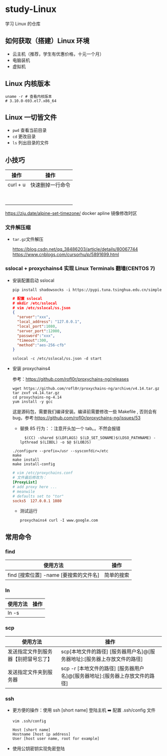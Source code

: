 # study-Linux
学习 Linux 的仓库

## 如何获取（搭建）Linux 环境

- 云主机（推荐，学生有优惠价格，十元一个月）
- 电脑装机
- 虚拟机

## Linux 内核版本

```shell
uname -r # 查看内核版本
# 3.10.0-693.el7.x86_64
```

## Linux 一切皆文件

- `pwd` 查看当前目录
-  `cd` 更改目录 
- `ls` 列出目录的文件

## 小技巧

| 操作     | 操作             |
| -------- | ---------------- |
| curl + u | 快速删掉一行命令 |
|          |                  |
|          |                  |
|          |                  |
|          |                  |
|          |                  |
|          |                  |
|          |                  |
|          |                  |

https://zju.date/alpine-set-timezone/ docker apline 镜像修改时区

### 文件解压缩

- `tar.gz`文件解压

  https://blog.csdn.net/qq_38486203/article/details/80067744
  https://www.cnblogs.com/cursorhu/p/5891699.html

### sslocal + proxychains4 实现 Linux Terminals 翻墙(CENTOS 7)

- 安装配置启动 sslocal

  ```shell
  pip install shadowsocks -i https://pypi.tuna.tsinghua.edu.cn/simple
  ```

  ```json
  # 配置 sslocal
  # mkdir /etc/sslocal
  # vim /etc/sslocal/ss.json
  {
    "server":"xxx",
    "local_address": "127.0.0.1",
    "local_port":1080,
    "server_port":12000,
    "password":"xxx",
    "timeout":300,
    "method":"aes-256-cfb"
  }
  ```

  ```shell
  sslocal -c /etc/sslocal/ss.json -d start
  ```

- 安装 proxychains4

  参考：https://github.com/rofl0r/proxychains-ng/releases

  ```shell
  wget https://github.com/rofl0r/proxychains-ng/archive/v4.14.tar.gz
  tar zxvf v4.14.tar.gz
  cd proxychains-ng-4.14
  yum install -y gcc
  ```

  这是源码包，需要我们编译安装。编译前需要修改一些 Makefile , 否则会有 bug，参考:https://github.com/rofl0r/proxychains-ng/issues/53

  - 替换 85 行为：：注意开头加一个 tab。。不然会报错

    ```shell
      $(CC) -shared $(LDFLAGS) $(LD_SET_SONAME)$(LDSO_PATHNAME) -lpthread $(LIBDL) -o $@ $(LOBJS)
    ```

  ```shell
  ./configure --prefix=/usr --sysconfdir=/etc
  make
  make install
  make install-config
  ```
  
  ```ini
  # vim /etc/proxychains.conf
  # 文件最后修改为：
  [ProxyList]
  # add proxy here ...
  # meanwile
  # defaults set to "tor"
  socks5  127.0.0.1 1080
  ```
  
  - 测试运行
  
    ```shell
    proxychains4 curl -I www.google.com
    ```

## 常用命令

### find

| 使用方法                               | 操作       |
| -------------------------------------- | ---------- |
| find [搜索位置] -name [要搜索的文件名] | 简单的搜索 |

### ln

| 使用方法 | 操作 |
| -------- | ---- |
| ln -s    |      |

### scp

| 使用方法                             | 操作                                                         |
| ------------------------------------ | ------------------------------------------------------------ |
| 发送指定文件到服务器【别把冒号忘了】 | scp[本地文件的路径] [服务器用户名]@[服务器地址]:[服务器上存放文件的路径] |
| 发送指定文件夹到服务器               | scp -r [本地文件的路径] [服务器用户名]@[服务器地址]:[服务器上存放文件的路径] |

### ssh

- 更方便的操作：使用 ssh [short name] 登陆主机 ➡️ 配置 .ssh/config 文件

  ```she
  vim .ssh/config
  
  Host [short name]
  Hostname [host ip address]
  User [host user name, root for example]
  ```

- 使用公钥密钥实现免密登陆